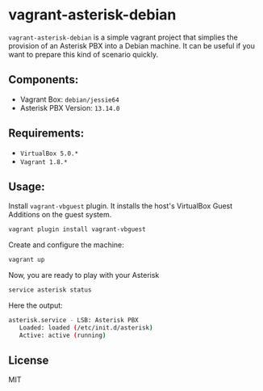 # vagrant-asterisk-debian

`vagrant-asterisk-debian` is a simple vagrant project that simplies the provision of an Asterisk PBX into a Debian machine. It can be useful if you want to prepare this kind of scenario quickly.

## Components:
* Vagrant Box: `debian/jessie64`
* Asterisk PBX Version: `13.14.0`

## Requirements:
* `VirtualBox 5.0.*`
* `Vagrant 1.8.*`

## Usage:
Install `vagrant-vbguest` plugin. It installs the host's VirtualBox Guest Additions on the guest system.
```bash
vagrant plugin install vagrant-vbguest
```

Create and configure the machine:
```bash
vagrant up
```

Now, you are ready to play with your Asterisk
```bash
service asterisk status
```

Here the output:
```bash
asterisk.service - LSB: Asterisk PBX
   Loaded: loaded (/etc/init.d/asterisk)
   Active: active (running)
```

## License
MIT
